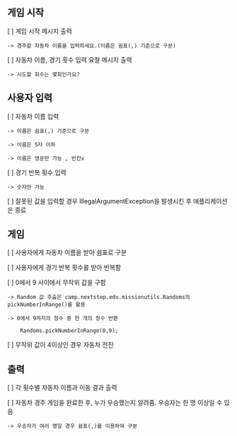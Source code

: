 
## 게임 시작

[ ] 게임 시작 메시지 출력

    -> 경주할 자동차 이름을 입력하세요.(이름은 쉼표(,) 기준으로 구분)
    
[ ] 자동차 이름, 경기 횟수 입력 요철 메시지 출력

    -> 시도할 회수는 몇회인가요?
    

## 사용자 입력

[ ] 자동차 이름 입력

    -> 이름은 쉼표(,) 기준으로 구분

    -> 이름은 5자 이하
    
    -> 이름은 영문만 가능 , 빈칸x
    
    
[ ] 경기 반복 횟수 입력

    -> 숫자만 가능
    
[ ] 잘못된 값을 입력할 경우 IllegalArgumentException을 발생시킨 후 애플리케이션은 종료


## 게임 

[ ] 사용자에게 자동차 이름을 받아 쉼표로 구분

[ ] 사용자에게 경기 반복 횟수를 받아 반복함


[ ] 0에서 9 사이에서 무작위 값을 구함

    -> Random 값 추출은 camp.nextstep.edu.missionutils.Randoms의 pickNumberInRange()를 활용
    
    -> 0에서 9까지의 정수 중 한 개의 정수 반환
    
        Randoms.pickNumberInRange(0,9);
        
[ ] 무작위 값이 4이상인 경우 자동차 전진



## 출력

[ ] 각 횟수별 자동차 이름과 이동 결과 출력

[ ] 자동차 경주 게임을 완료한 후, 누가 우승했는지 알려줌. 우승자는 한 명 이상일 수 있음

    -> 우승자가 여러 명일 경우 쉼표(,)를 이용하여 구분

